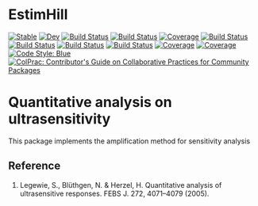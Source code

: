 # EstimHill

[![Stable](https://img.shields.io/badge/docs-stable-blue.svg)](https://stevengogogo.github.io/EstimHill.jl/stable)
[![Dev](https://img.shields.io/badge/docs-dev-blue.svg)](https://stevengogogo.github.io/EstimHill.jl/dev)
[![Build Status](https://github.com/stevengogogo/EstimHill.jl/workflows/CI/badge.svg)](https://github.com/stevengogogo/EstimHill.jl/actions)
[![Build Status](https://github.com/stevengogogo/EstimHill.jl/badges/master/pipeline.svg)](https://github.com/stevengogogo/EstimHill.jl/pipelines)
[![Coverage](https://github.com/stevengogogo/EstimHill.jl/badges/master/coverage.svg)](https://github.com/stevengogogo/EstimHill.jl/commits/master)
[![Build Status](https://travis-ci.com/stevengogogo/EstimHill.jl.svg?branch=master)](https://travis-ci.com/stevengogogo/EstimHill.jl)
[![Build Status](https://ci.appveyor.com/api/projects/status/github/stevengogogo/EstimHill.jl?svg=true)](https://ci.appveyor.com/project/stevengogogo/EstimHill-jl)
[![Build Status](https://cloud.drone.io/api/badges/stevengogogo/EstimHill.jl/status.svg)](https://cloud.drone.io/stevengogogo/EstimHill.jl)
[![Build Status](https://api.cirrus-ci.com/github/stevengogogo/EstimHill.jl.svg)](https://cirrus-ci.com/github/stevengogogo/EstimHill.jl)
[![Coverage](https://codecov.io/gh/stevengogogo/EstimHill.jl/branch/master/graph/badge.svg)](https://codecov.io/gh/stevengogogo/EstimHill.jl)
[![Coverage](https://coveralls.io/repos/github/stevengogogo/EstimHill.jl/badge.svg?branch=master)](https://coveralls.io/github/stevengogogo/EstimHill.jl?branch=master)
[![Code Style: Blue](https://img.shields.io/badge/code%20style-blue-4495d1.svg)](https://github.com/invenia/BlueStyle)
[![ColPrac: Contributor's Guide on Collaborative Practices for Community Packages](https://img.shields.io/badge/ColPrac-Contributor's%20Guide-blueviolet)](https://github.com/SciML/ColPrac)

# Quantitative analysis on ultrasensitivity 

This package implements the amplification method for sensitivity analysis


## Reference 

1. Legewie, S., Blüthgen, N. & Herzel, H. Quantitative analysis of ultrasensitive responses. FEBS J. 272, 4071–4079 (2005).
